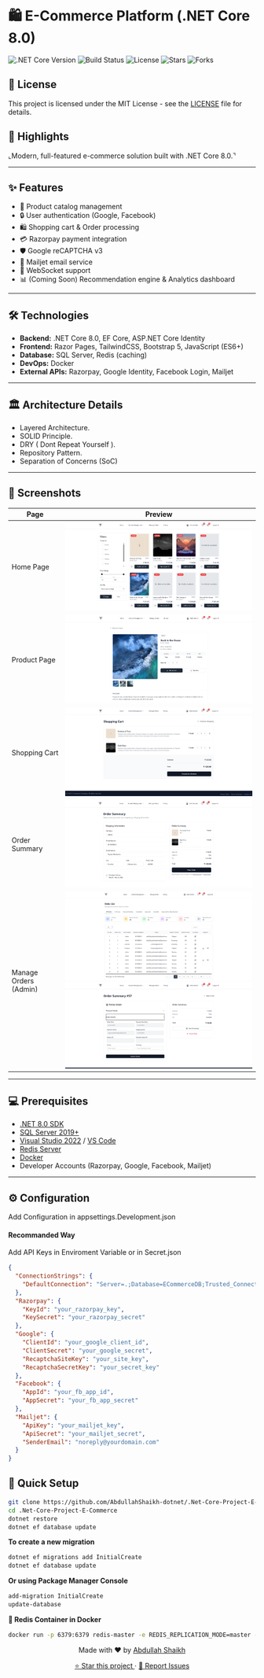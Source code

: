 # 🛍️ E-Commerce Platform (.NET Core 8.0)

![.NET Core Version](https://img.shields.io/badge/.NET%20Core-8.0-blue)
![Build Status](https://img.shields.io/badge/build-passing-brightgreen)
![License](https://img.shields.io/badge/License-MIT-blue.svg)
![Stars](https://img.shields.io/github/stars/AbdullahShaikh-dotnet/.Net-Core-Project-E-Commerce?style=social)
![Forks](https://img.shields.io/github/forks/AbdullahShaikh-dotnet/.Net-Core-Project-E-Commerce?style=social)


## 🧾 License
This project is licensed under the MIT License - see the [LICENSE](LICENSE) file for details.


## 📝 Highlights

⌞Modern, full-featured e-commerce solution built with .NET Core 8.0.⌝

---

## ✨ Features

- 🛒 Product catalog management
- 🔒 User authentication (Google, Facebook)
- 🛍️ Shopping cart & Order processing
- 💳 Razorpay payment integration
- 🛡️ Google reCAPTCHA v3
- 📧 Mailjet email service
- 🔗 WebSocket support
- 📊 (Coming Soon) Recommendation engine & Analytics dashboard

---

## 🛠️ Technologies

- **Backend:** .NET Core 8.0, EF Core, ASP.NET Core Identity
- **Frontend:** Razor Pages, TailwindCSS, Bootstrap 5, JavaScript (ES6+)
- **Database:** SQL Server, Redis (caching)
- **DevOps:** Docker
- **External APIs:** Razorpay, Google Identity, Facebook Login, Mailjet

---

## 🏛️ Architecture Details
- Layered Architecture.
- SOLID Principle.
- DRY ( Dont Repeat Yourself ).
- Repository Pattern.
- Separation of Concerns (SoC)

---

## 📸 Screenshots

| Page                 | Preview                                        |
|----------------------|------------------------------------------------|
| Home Page            | ![Home](/screenshots/home.png)                |
| Product Page         | ![Product](/screenshots/product.png)           |
| Shopping Cart        | ![Cart](/screenshots/shoppingCart.png)         |
| Order Summary        | ![Summary](/screenshots/orderSummary.png)      |
| Manage Orders (Admin)| ![Manage1](/screenshots/manageOrder1.png) <br> ![Manage2](/screenshots/manageOrder2.png) |

---

## 💻 Prerequisites

- [.NET 8.0 SDK](https://dotnet.microsoft.com/en-us/download/dotnet/8.0)
- [SQL Server 2019+](https://www.microsoft.com/en-us/sql-server/sql-server-downloads)
- [Visual Studio 2022](https://visualstudio.microsoft.com/) / [VS Code](https://code.visualstudio.com/)
- [Redis Server](https://redis.io/)
- [Docker](https://www.docker.com/)
- Developer Accounts (Razorpay, Google, Facebook, Mailjet)

---


## ⚙ Configuration
Add Configuration in appsettings.Development.json

#### Recommanded Way
Add API Keys in Enviroment Variable or in Secret.json

```json
{
  "ConnectionStrings": {
    "DefaultConnection": "Server=.;Database=ECommerceDB;Trusted_Connection=True;"
  },
  "Razorpay": {
    "KeyId": "your_razorpay_key",
    "KeySecret": "your_razorpay_secret"
  },
  "Google": {
    "ClientId": "your_google_client_id",
    "ClientSecret": "your_google_secret",
    "RecaptchaSiteKey": "your_site_key",
    "RecaptchaSecretKey": "your_secret_key"
  },
  "Facebook": {
    "AppId": "your_fb_app_id",
    "AppSecret": "your_fb_app_secret"
  },
  "Mailjet": {
    "ApiKey": "your_mailjet_key",
    "ApiSecret": "your_mailjet_secret",
    "SenderEmail": "noreply@yourdomain.com"
  }
}
```



## 🚀 Quick Setup
```bash
git clone https://github.com/AbdullahShaikh-dotnet/.Net-Core-Project-E-Commerce.git
cd .Net-Core-Project-E-Commerce
dotnet restore
dotnet ef database update
```


**To create a new migration**
``` bash
dotnet ef migrations add InitialCreate
dotnet ef database update
```


**Or using Package Manager Console**
```bash
add-migration InitialCreate
update-database
```



**🐋 Redis Container in Docker**
```bash
docker run -p 6379:6379 redis-master -e REDIS_REPLICATION_MODE=master -e ALLOW_EMPTY_PASSWORD=yes bitnami/redis:latest
```



<p align="center">
  Made with ❤️ by <a href="https://github.com/AbdullahShaikh-dotnet" target="_blank">Abdullah Shaikh</a>
</p>

<p align="center">
  <a href="https://github.com/AbdullahShaikh-dotnet/.Net-Core-Project-E-Commerce/stargazers" target="_blank">
    ⭐ Star this project
  </a>
  ·
  <a href="https://github.com/AbdullahShaikh-dotnet/.Net-Core-Project-E-Commerce/issues" target="_blank">
    🐛 Report Issues
  </a>
</p> 

